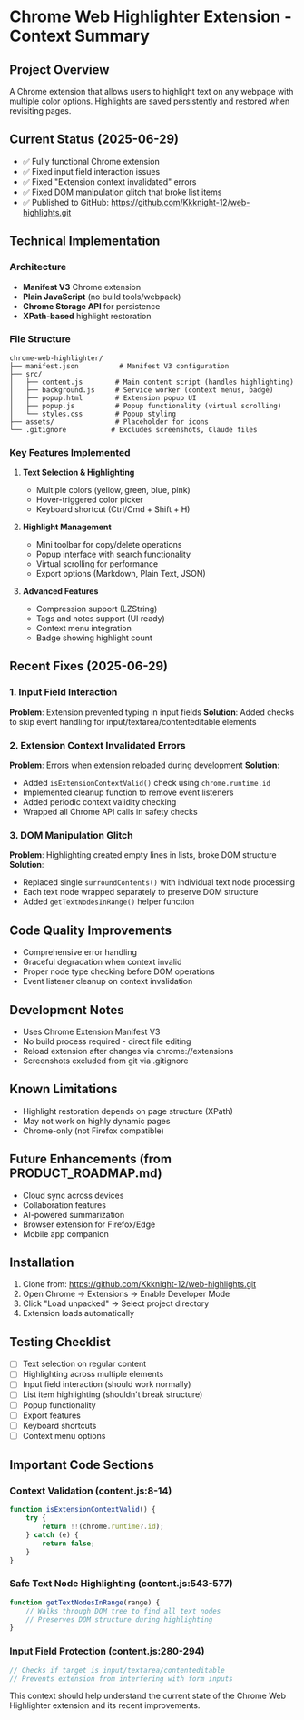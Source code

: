 # Chrome Web Highlighter Extension - Context Summary

## Project Overview
A Chrome extension that allows users to highlight text on any webpage with multiple color options. Highlights are saved persistently and restored when revisiting pages.

## Current Status (2025-06-29)
- ✅ Fully functional Chrome extension
- ✅ Fixed input field interaction issues
- ✅ Fixed "Extension context invalidated" errors
- ✅ Fixed DOM manipulation glitch that broke list items
- ✅ Published to GitHub: https://github.com/Kkknight-12/web-highlights.git

## Technical Implementation

### Architecture
- **Manifest V3** Chrome extension
- **Plain JavaScript** (no build tools/webpack)
- **Chrome Storage API** for persistence
- **XPath-based** highlight restoration

### File Structure
```
chrome-web-highlighter/
├── manifest.json          # Manifest V3 configuration
├── src/
│   ├── content.js        # Main content script (handles highlighting)
│   ├── background.js     # Service worker (context menus, badge)
│   ├── popup.html        # Extension popup UI
│   ├── popup.js          # Popup functionality (virtual scrolling)
│   └── styles.css        # Popup styling
├── assets/               # Placeholder for icons
└── .gitignore           # Excludes screenshots, Claude files
```

### Key Features Implemented
1. **Text Selection & Highlighting**
   - Multiple colors (yellow, green, blue, pink)
   - Hover-triggered color picker
   - Keyboard shortcut (Ctrl/Cmd + Shift + H)

2. **Highlight Management**
   - Mini toolbar for copy/delete operations
   - Popup interface with search functionality
   - Virtual scrolling for performance
   - Export options (Markdown, Plain Text, JSON)

3. **Advanced Features**
   - Compression support (LZString)
   - Tags and notes support (UI ready)
   - Context menu integration
   - Badge showing highlight count

## Recent Fixes (2025-06-29)

### 1. Input Field Interaction
**Problem**: Extension prevented typing in input fields
**Solution**: Added checks to skip event handling for input/textarea/contenteditable elements

### 2. Extension Context Invalidated Errors
**Problem**: Errors when extension reloaded during development
**Solution**: 
- Added `isExtensionContextValid()` check using `chrome.runtime.id`
- Implemented cleanup function to remove event listeners
- Added periodic context validity checking
- Wrapped all Chrome API calls in safety checks

### 3. DOM Manipulation Glitch
**Problem**: Highlighting created empty lines in lists, broke DOM structure
**Solution**: 
- Replaced single `surroundContents()` with individual text node processing
- Each text node wrapped separately to preserve DOM structure
- Added `getTextNodesInRange()` helper function

## Code Quality Improvements
- Comprehensive error handling
- Graceful degradation when context invalid
- Proper node type checking before DOM operations
- Event listener cleanup on context invalidation

## Development Notes
- Uses Chrome Extension Manifest V3
- No build process required - direct file editing
- Reload extension after changes via chrome://extensions
- Screenshots excluded from git via .gitignore

## Known Limitations
- Highlight restoration depends on page structure (XPath)
- May not work on highly dynamic pages
- Chrome-only (not Firefox compatible)

## Future Enhancements (from PRODUCT_ROADMAP.md)
- Cloud sync across devices
- Collaboration features
- AI-powered summarization
- Browser extension for Firefox/Edge
- Mobile app companion

## Installation
1. Clone from: https://github.com/Kkknight-12/web-highlights.git
2. Open Chrome → Extensions → Enable Developer Mode
3. Click "Load unpacked" → Select project directory
4. Extension loads automatically

## Testing Checklist
- [ ] Text selection on regular content
- [ ] Highlighting across multiple elements
- [ ] Input field interaction (should work normally)
- [ ] List item highlighting (shouldn't break structure)
- [ ] Popup functionality
- [ ] Export features
- [ ] Keyboard shortcuts
- [ ] Context menu options

## Important Code Sections

### Context Validation (content.js:8-14)
```javascript
function isExtensionContextValid() {
    try {
        return !!(chrome.runtime?.id);
    } catch (e) {
        return false;
    }
}
```

### Safe Text Node Highlighting (content.js:543-577)
```javascript
function getTextNodesInRange(range) {
    // Walks through DOM tree to find all text nodes
    // Preserves DOM structure during highlighting
}
```

### Input Field Protection (content.js:280-294)
```javascript
// Checks if target is input/textarea/contenteditable
// Prevents extension from interfering with form inputs
```

This context should help understand the current state of the Chrome Web Highlighter extension and its recent improvements.